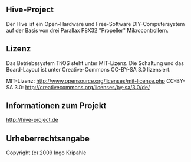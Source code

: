 
Hive-Project
-------------------------------------------------------------------------
Der Hive ist ein Open-Hardware und Free-Software DIY-Computersystem auf
der Basis von drei Parallax P8X32 "Propeller" Mikrocontrollern.


Lizenz
-------------------------------------------------------------------------
Das Betriebssystem TriOS steht unter MIT-Lizenz. Die Schaltung und das
Board-Layout ist unter Creative-Commons CC-BY-SA 3.0 lizensiert.

MIT-Lizenz: http://www.opensource.org/licenses/mit-license.php
CC-BY-SA 3.0: http://creativecommons.org/licenses/by-sa/3.0/de/

Informationen zum Projekt
-------------------------------------------------------------------------
http://hive-project.de


Urheberrechtsangabe
-------------------------------------------------------------------------
Copyright (c) 2009 Ingo Kripahle
